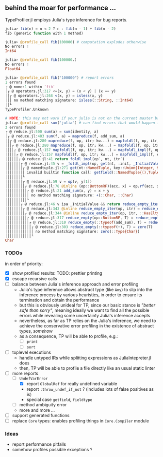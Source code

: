 ## behind the moar for performance ...

TypeProfiler.jl employs Julia's type inference for bug reports.

```julia
julia> fib(n) = n ≤ 2 ? n : fib(n - 1) + fib(n - 2)
fib (generic function with 1 method)

julia> @profile_call fib(100000) # computation explodes otherwise
No errors !
Int64

julia> @profile_call fib(100000.)
No errors !
Float64

julia> @profile_call fib("100000") # report errors
1 errors found
┌ @ none:1 within `fib`
│┌ @ operators.jl:317 <=(x, y) = (x < y) | (x == y)
││┌ @ operators.jl:268 <(x, y) = isless(x, y)
│││ no method matching signature: isless(::String, ::Int64)
││└
TypeProfiler.Unknown

# NOTE: this may not work if your julia is not on the current master branch
julia> @profile_call sum("julia") # can find errors that would happen in "deeper" calls
3 errors found
┌ @ reduce.jl:500 sum(a) = sum(identity, a)
│┌ @ reduce.jl:483 sum(f, a) = mapreduce(f, add_sum, a)
││┌ @ reduce.jl:280 mapreduce(f, op, itr; kw...) = mapfoldl(f, op, itr; kw...)
│││┌ @ reduce.jl:280 mapreduce(f, op, itr; kw...) = mapfoldl(f, op, itr; kw...)       
││││┌ @ reduce.jl:157 mapfoldl(f, op, itr; kw...) = mapfoldl_impl(f, op, kw.data, itr)
│││││┌ @ reduce.jl:157 mapfoldl(f, op, itr; kw...) = mapfoldl_impl(f, op, kw.data, itr)
││││││┌ @ reduce.jl:41 return foldl_impl(op′, nt, itr′)
│││││││┌ @ reduce.jl:45 v = _foldl_impl(op, get(nt, :init, _InitialValue()), itr)
││││││││┌ @ namedtuple.jl:271 get(nt::NamedTuple, key::Union{Integer, Symbol}, default) = haskey(nt, key) ? getfield(nt, key) : default
│││││││││ invalid builtin function call: getfield(::NamedTuple{(),Tuple{}}, ::Symbol)
││││││││└
││││││││┌ @ reduce.jl:59 v = op(v, y[1])
│││││││││┌ @ reduce.jl:78 @inline (op::BottomRF)(acc, x) = op.rf(acc, x)
││││││││││┌ @ reduce.jl:21 add_sum(x, y) = x + y
│││││││││││ no method matching signature: +(::Char, ::Char)
││││││││││└
│││││││┌ @ reduce.jl:46 v isa _InitialValue && return reduce_empty_iter(op, itr)
││││││││┌ @ reduce.jl:343 @inline reduce_empty_iter(op, itr) = reduce_empty_iter(op, itr, IteratorEltype(itr))     
│││││││││┌ @ reduce.jl:344 @inline reduce_empty_iter(op, itr, ::HasEltype) = reduce_empty(op, eltype(itr))
││││││││││┌ @ reduce.jl:317 reduce_empty(op::BottomRF, T) = reduce_empty(op.rf, T)
│││││││││││┌ @ reduce.jl:310 reduce_empty(::typeof(add_sum), T) = reduce_empty(+, T)
││││││││││││┌ @ reduce.jl:303 reduce_empty(::typeof(+), T) = zero(T)
│││││││││││││ no method matching signature: zero(::Type{Char})
││││││││││││└
Char
```

### TODOs

in order of priority:

- [x] show profiled results: TODO: prettier printing
- [x] escape recursive calls
- [ ] balance between Julia's inference approach and error profiling
  * Julia's type inference allows abstract type (like `Any`) to slip into the inference process by various heuristics, in order to ensure its termination and obtain the performance
  * but this is obviously unideal for TP, since our basic stance is _"better safe than sorry"_, meaning ideally we want to find all the possible errors while revealing some uncertainty Julia's inference accepts
  * nevertheless, as far as TP relies on the Julia's inference, we need to achieve the conservative error profiling in the existence of abstract types, _somehow_
  * as a consequence, TP will be able to profile, e.g.:
    + [ ] `print`
    + [ ] `sort`
- [ ] toplevel executions
  * handle untyped IRs while splitting expressions as JuliaIntepreter.jl does
  * then, TP will be able to profile a file directly like an usual static linter
- [ ] more reports
  * [ ] `UndefVarError`
    + [x] report `GlobalRef` for really undefined variable
    + report `:throw_undef_if_not` ? (includes lots of false positives as is)
    + special case `getfield`, `fieldtype`
  * [ ] method ambiguity error
  * more and more ...
- [ ] support generated functions
- [ ] replace `Core` types: enables profiling things in `Core.Compiler` module

### Ideas

- report performance pitfalls
- somehow profiles possible exceptions ?